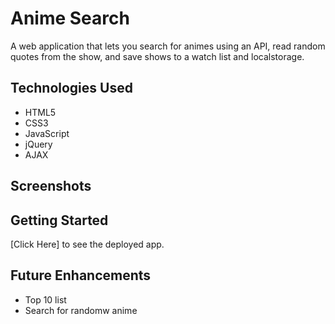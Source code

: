 # Anime Search

A web application that lets you search for animes using an API, read random quotes from the show, and save shows to a watch list and localstorage.

## Technologies Used

* HTML5
* CSS3
* JavaScript
* jQuery
* AJAX

## Screenshots

## Getting Started

[Click Here] to see the deployed app.

## Future Enhancements

* Top 10 list
* Search for randomw anime
